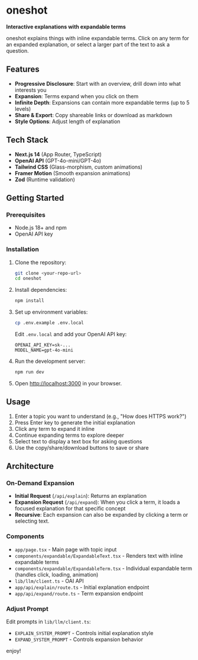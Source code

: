 # oneshot

**Interactive explanations with expandable terms**

oneshot explains things with inline expandable terms. Click on any term for an expanded explanation, or select a larger part of the text to ask a question.

## Features

- **Progressive Disclosure**: Start with an overview, drill down into what interests you
- **Expansion**: Terms expand when you click on them
- **Infinite Depth**: Expansions can contain more expandable terms (up to 5 levels)
- **Share & Export**: Copy shareable links or download as markdown
- **Style Options**: Adjust length of explanation

## Tech Stack

- **Next.js 14** (App Router, TypeScript)
- **OpenAI API** (GPT-4o-mini/GPT-4o)
- **Tailwind CSS** (Glass-morphism, custom animations)
- **Framer Motion** (Smooth expansion animations)
- **Zod** (Runtime validation)

## Getting Started

### Prerequisites

- Node.js 18+ and npm
- OpenAI API key

### Installation

1. Clone the repository:
   ```bash
   git clone <your-repo-url>
   cd oneshot
   ```

2. Install dependencies:
   ```bash
   npm install
   ```

3. Set up environment variables:
   ```bash
   cp .env.example .env.local
   ```

   Edit `.env.local` and add your OpenAI API key:
   ```
   OPENAI_API_KEY=sk-...
   MODEL_NAME=gpt-4o-mini
   ```

4. Run the development server:
   ```bash
   npm run dev
   ```

5. Open [http://localhost:3000](http://localhost:3000) in your browser.

## Usage

1. Enter a topic you want to understand (e.g., "How does HTTPS work?")
2. Press Enter key to generate the initial explanation
3. Click any term to expand it inline
4. Continue expanding terms to explore deeper
5. Select text to display a text box for asking questions
6. Use the copy/share/download buttons to save or share

## Architecture

### On-Demand Expansion

- **Initial Request** (`/api/explain`): Returns an explanation
- **Expansion Request** (`/api/expand`): When you click a term, it loads a focused explanation for that specific concept
- **Recursive**: Each expansion can also be expanded by clicking a term or selecting text.

### Components

- `app/page.tsx` - Main page with topic input
- `components/expandable/ExpandableText.tsx` - Renders text with inline expandable terms
- `components/expandable/ExpandableTerm.tsx` - Individual expandable term (handles click, loading, animation)
- `lib/llm/client.ts` - OAI API
- `app/api/explain/route.ts` - Initial explanation endpoint
- `app/api/expand/route.ts` - Term expansion endpoint

### Adjust Prompt

Edit prompts in `lib/llm/client.ts`:
- `EXPLAIN_SYSTEM_PROMPT` - Controls initial explanation style
- `EXPAND_SYSTEM_PROMPT` - Controls expansion behavior

enjoy!

